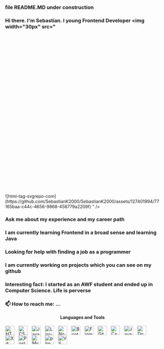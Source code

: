 ### file README.MD under construction
### <p>Hi there. I'm Sebastian. I young Frontend Developer <img width="30px" src="<?xml version="1.0" encoding="utf-8"?>

<!DOCTYPE svg PUBLIC "-//W3C//DTD SVG 1.1//EN" "http://www.w3.org/Graphics/SVG/1.1/DTD/svg11.dtd">
<!-- Uploaded to: SVG Repo, www.svgrepo.com, Generator: SVG Repo Mixer Tools -->
<svg height="800px" width="800px" version="1.1" id="_x32_" xmlns="http://www.w3.org/2000/svg" xmlns:xlink="http://www.w3.org/1999/xlink" 
	 viewBox="0 0 512 512"  xml:space="preserve">
<style type="text/css">
	.st0{fill:#000000;}
</style>
<g>
	<path class="st0" d="M256.005,0C114.611,0,0,114.611,0,255.996C0,397.39,114.611,512,256.005,512
		C397.39,512,512,397.39,512,255.996C512,114.611,397.39,0,256.005,0z M187.066,203.112c0,0.366-0.157,0.689-0.436,0.916
		l-72.053,53.582l72.053,53.608c0.279,0.192,0.436,0.541,0.436,0.89v33.07c0,0.41-0.201,0.776-0.532,0.968
		c-0.148,0.079-0.296,0.13-0.471,0.13c-0.192,0-0.392-0.07-0.558-0.2L81.734,268.894c-0.27-0.201-0.445-0.541-0.445-0.898v-20.765
		c0-0.366,0.174-0.706,0.445-0.907l103.771-77.18c0.166-0.131,0.366-0.192,0.558-0.192c0.174,0,0.323,0.044,0.471,0.13
		c0.332,0.183,0.532,0.55,0.532,0.968V203.112z M238.519,360.404c-0.148,0.445-0.514,0.741-0.951,0.741h-29.006
		c-0.331,0-0.628-0.175-0.82-0.472c-0.183-0.278-0.236-0.645-0.131-0.976l65.87-208.118c0.131-0.437,0.514-0.724,0.942-0.724h29.014
		c0.314,0,0.628,0.166,0.811,0.454c0.183,0.288,0.236,0.654,0.131,0.994L238.519,360.404z M430.694,267.996
		c0,0.357-0.156,0.698-0.436,0.898l-103.771,77.181c-0.166,0.13-0.357,0.2-0.558,0.2c-0.166,0-0.322-0.052-0.471-0.13
		c-0.331-0.192-0.532-0.558-0.532-0.968v-33.062c0-0.357,0.157-0.706,0.436-0.898l72.053-53.608l-72.053-53.582
		c-0.278-0.209-0.436-0.54-0.436-0.906V170.05c0-0.418,0.201-0.785,0.532-0.968c0.148-0.086,0.305-0.13,0.471-0.13
		c0.201,0,0.392,0.061,0.558,0.192l103.771,77.18c0.28,0.201,0.436,0.541,0.436,0.907V267.996z"/>
</g>
</svg>![html-tag-svgrepo-com](https://github.com/SebastianK2000/SebastianK2000/assets/127401994/77165baa-c44c-4656-9868-456779a2209f)
" /></p>

### <p>Ask me about my experience and my career path <img src="" /><br></p>
### <p>I am currently learning Frontend in a broad sense and learning Java <img src="" /><br></p>
### <p>Looking for help with finding a job as a programmer <img src="" /><br></p>
### <p>I am currently working on projects which you can see on my github <img src="" /><br></p>
### <p>Interesting fact: I started as an AWF student and ended up in Computer Science. Life is perverse</p>
### <p>📫 How to reach me: ...</p>

#### <p align="center">Languages and Tools</p>

<img align="left" alt="HTML" width="30px" style="padding-right:10px;" src="https://cdn.jsdelivr.net/gh/devicons/devicon/icons/html5/html5-plain.svg" />
<img align="left" alt="CSS" width="30px" style="padding-right:10px;" src="https://cdn.jsdelivr.net/gh/devicons/devicon/icons/css3/css3-plain.svg" />
<img align="left" alt="JavaScript" width="30px" style="padding-right:10px;" src="https://cdn.jsdelivr.net/gh/devicons/devicon/icons/javascript/javascript-plain.svg" />
<img align="left" alt="Linux" width="30px" style="padding-right:10px;" src="https://cdn.jsdelivr.net/gh/devicons/devicon/icons/linux/linux-original.svg" />
<img align="left" alt="Node" width="30px" style="padding-right:10px;" src="https://cdn.jsdelivr.net/gh/devicons/devicon/icons/nodejs/nodejs-original-wordmark.svg" />
<img align="left" alt="Bootstrap" width="30px" style="padding-right:10px;" src="https://cdn.jsdelivr.net/gh/devicons/devicon/icons/bootstrap/bootstrap-original.svg"/>
<img align="left" alt="Figma" width="30px" style="padding-right:10px;" src="https://cdn.jsdelivr.net/gh/devicons/devicon/icons/figma/figma-original.svg"/>
<img align="left" alt="Git" width="30px" style="padding-right:10px;" src="https://cdn.jsdelivr.net/gh/devicons/devicon/icons/git/git-original.svg" />
<img align="left" alt="C++" width="30px" style="padding-right:10px;" src="https://cdn.jsdelivr.net/gh/devicons/devicon/icons/cplusplus/cplusplus-line.svg" />
<img align="left" alt="Java" width="30px" style="padding-right:10px;" src="https://cdn.jsdelivr.net/gh/devicons/devicon/icons/java/java-original.svg"/>
<img align="left" alt="Docker" width="30px" style="padding-right:10px;" src="https://cdn.jsdelivr.net/gh/devicons/devicon/icons/docker/docker-original-wordmark.svg"/>
<img align="left" alt="Xd" width="30px" style="padding-right:10px;" src="https://cdn.jsdelivr.net/gh/devicons/devicon/icons/xd/xd-plain.svg"/>
<img align="left" alt="PostgreSQL" width="30px" style="padding-right:10px;" src="https://cdn.jsdelivr.net/gh/devicons/devicon/icons/postgresql/postgresql-original-wordmark.svg" />
<img align="left" alt="MySQL" width="30px" style="padding-right:10px;" src="https://cdn.jsdelivr.net/gh/devicons/devicon/icons/mysql/mysql-original-wordmark.svg"/>
<img align="left" alt="php" width="30px" style="padding-right:10px;" src="https://cdn.jsdelivr.net/gh/devicons/devicon/icons/php/php-original.svg"/>
<img align="left" alt="VS code" width="30px" style="padding-right:10px;" src="https://cdn.jsdelivr.net/gh/devicons/devicon/icons/vscode/vscode-original-wordmark.svg"/>
<br />


